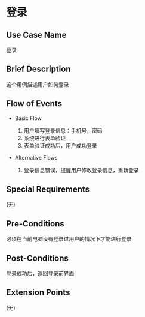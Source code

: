 登录
====

## Use Case Name

登录

## Brief Description

这个用例描述用户如何登录

## Flow of Events

- Basic Flow

	1. 用户填写登录信息：手机号，密码
	2. 系统进行表单验证
	3. 表单验证成功后，用户成功登录

- Alternative Flows

	1. 登录信息错误，提醒用户修改登录信息，重新登录

## Special Requirements

(无)

## Pre-Conditions

必须在当前电脑没有登录过用户的情况下才能进行登录

## Post-Conditions

登录成功后，返回登录前界面

## Extension Points

(无)
